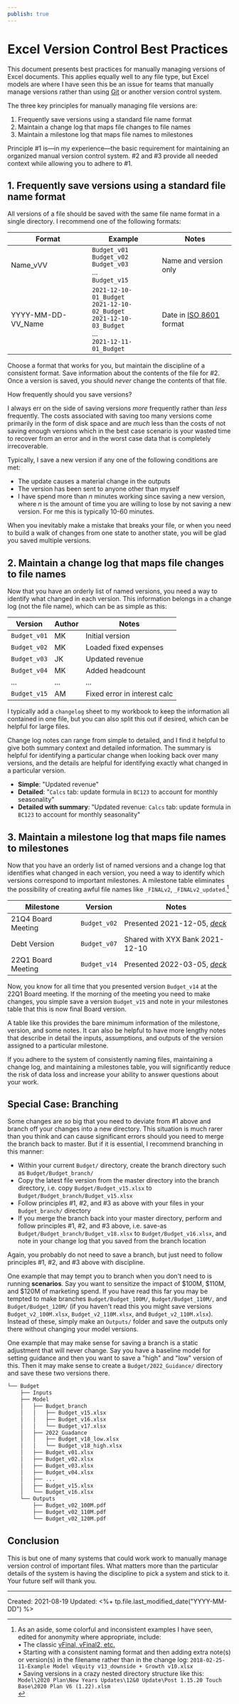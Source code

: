 ```yaml
---
publish: true
---
```


# Excel Version Control Best Practices

This document presents best practices for manually managing versions of Excel documents. This applies equally well to any file type, but Excel models are where I have seen this be an issue for teams that manually manage versions rather than using [Git](https://en.wikipedia.org/wiki/Git) or another version control system.

The three key principles for manually managing file versions are:
1. Frequently save versions using a standard file name format
2. Maintain a change log that maps file changes to file names
3. Maintain a milestone log that maps file names to milestones 
	
Principle #1 is—in my experience—the basic requirement for maintaining an organized manual version control system. #2 and #3 provide all needed context while allowing you to adhere to #1.


## 1. Frequently save versions using a standard file name format
All versions of a file should be saved with the same file name format in a single directory. I recommend one of the following formats:




| Format             | Example                                                                                              | Notes                                                             |
| ------------------ | ---------------------------------------------------------------------------------------------------- | ----------------------------------------------------------------- |
| Name_vVV           | `Budget_v01`<br>`Budget_v02`<br>`Budget_v03`<br>...<br>`Budget_v15`                                             | Name and version only                                             |
| YYYY-MM-DD-VV_Name | `2021-12-10-01_Budget`<br>`2021-12-10-02_Budget`<br>`2021-12-10-03_Budget`<br>...<br>`2021-12-11-01_Budget` | Date in [ISO 8601](https://en.wikipedia.org/wiki/ISO_8601) format |

Choose a format that works for you, but maintain the discipline of a consistent format. Save information about the contents of the file for #2. Once a version is saved, you should *never* change the contents of that file.

How frequently should you save versions? 

I always err on the side of saving versions *more* frequently rather than *less* frequently. The costs associated with saving too many versions come primarily in the form of disk space and are *much* less than the costs of not saving enough versions which in the best case scenario is your wasted time to recover from an error and in the worst case data that is completely irrecoverable.

Typically, I save a new version if any one of the following conditions are met:
- The update causes a material change in the outputs
- The version has been sent to anyone other than myself
- I have spend more than *n* minutes working since saving a new version, where *n* is the amount of time you are willing to lose by not saving a new version. For me this is typically 10-60 minutes.

When you inevitably make a mistake that breaks your file, or when you need to build a walk of changes from one state to another state, you will be glad you saved multiple versions.


## 2. Maintain a change log that maps file changes to file names
Now that you have an orderly list of named versions, you need a way to identify what changed in each version. This information belongs in a change log (not the file name), which can be as simple as this:

| Version      | Author | Notes                        |
| ------------ | ------ | ---------------------------- |
| `Budget_v01` | MK     | Initial version              |
| `Budget_v02` | MK     | Loaded fixed expenses        |
| `Budget_v03` | JK     | Updated revenue              |
| `Budget_v04` | MK     | Added headcount              |
| ...          | ...    | ...                          |
| `Budget_v15` | AM     | Fixed error in interest calc |

I typically add a `changelog` sheet to my workbook to keep the information all contained in one file, but you can also split this out if desired, which can be helpful for large files.

Change log notes can range from simple to detailed, and I find it helpful to give both summary context and detailed information. The summary is helpful for identifying a particular change when looking back over many versions, and the details are helpful for identifying exactly what changed in a particular version.
- **Simple**: "Updated revenue"
- **Detailed**: "`Calcs` tab: update formula in `BC123` to account for monthly seasonality"
- **Detailed with summary**: "Updated revenue: `Calcs` tab: update formula in `BC123` to account for monthly seasonality"


## 3. Maintain a milestone log that maps file names to milestones 
Now that you have an orderly list of named versions and a change log that identifies what changed in each version, you need a way to identify which versions correspond to important milestones. A milestone table eliminates the possibility of creating awful file names like `_FINALv2`, `_FINALv2_updated`.[^linkedin] 

[^linkedin]: As an aside, some colorful and inconsistent examples I have seen, edited for anonymity where appropriate, include: <br> • The classic [vFinal, vFinal2, etc.](https://www.linkedin.com/posts/mattbrattin_versioncontrol-analytics-excel-activity-6828746722647384064-qCAl) <br> • Starting with a consistent naming format and then adding extra note(s) or version(s) in the filename rather than in the change log: `2018-02-25-11-Example Model vEquity v13_downside + Growth v10.xlsx` <br> • Saving versions in a crazy nested directory structure like this: `Model\2020 Plan\New Years Updates\12&0 Update\Post 1.15.20 Touch Base\2020 Plan V6 (1.22).xlsm` <br> 

| Milestone          | Version      | Notes                            |
| ------------------ | ------------ | -------------------------------- |
| 21Q4 Board Meeting | `Budget_v02` | Presented 2021-12-05, *[deck]()* |
| Debt Version       | `Budget_v07` | Shared with XYX Bank 2021-12-10  |
| 22Q1 Board Meeting | `Budget_v14` | Presented 2022-03-05, *[deck]()* |

Now, you know for all time that you presented version `Budget_v14` at the 22Q1 Board meeting. If the morning of the meeting you need to make changes, you simple save a version `Budget_v15` and note in your milestones table that this is now final Board version. 

A table like this provides the bare minimum information of the milestone, version, and some notes. It can also be helpful to have more lengthy notes that describe in detail the inputs, assumptions, and outputs of the version assigned to a particular milestone.

If you adhere to the system of consistently naming files, maintaining a change log, and maintaining a milestones table, you will significantly reduce the risk of data loss and increase your ability to answer questions about your work.


	
## Special Case: Branching
Some changes are *so* big that you need to deviate from #1 above and branch off your changes into a new directory. This situation is much rarer than you think and can cause significant errors should you need to merge the branch back to master. But if it is essential, I recommend branching in this manner:
- Within your current `Budget/` directory, create the branch directory such as `Budget/Budget_branch/`
- Copy the latest file version from the master directory into the branch directory, i.e. copy `Budget/Budget_v15.xlsx` to `Budget/Budget_branch/Budget_v15.xlsx`
- Follow principles #1, #2, and #3 as above with your files in your `Budget_branch/` directory
- If you merge the branch back into your master directory, perform and follow principles #1, #2, and #3 above, i.e. save-as `Budget/Budget_branch/Budget_v18.xlsx` to `Budget/Budget_v16.xlsx`, and note in your change log that you saved from the branch location

Again, you probably do not need to save a branch, but just need to follow principles #1, #2, and #3 above with discipline. 

One example that may tempt you to branch when you don't need to is running **scenarios**. Say you want to sensitize the impact of $100M, $110M, and $120M of marketing spend. If you have read this far you may be tempted to make branches `Budget/Budget_100M/`, `Budget/Budget_110M/`, and `Budget/Budget_120M/` (if you haven't read this you might save versions `Budget_v2_100M.xlsx`, `Budget_v2_110M.xlsx`, and `Budget_v2_110M.xlsx`). Instead of these, simply make an `Outputs/` folder and save the outputs only there without changing your model versions.

One example that may make sense for saving a branch is a static adjustment that will never change. Say you have a baseline model for setting guidance and then you want to save a "high" and "low" version of this. Then it may make sense to create a `Budget/2022_Guidance/` directory and save these two versions there.

```bash
└── Budget
    ├── Inputs
    ├── Model
    │   ├── Budget_branch
    │   │   ├── Budget_v15.xlsx
    │   │   ├── Budget_v16.xlsx
    │   │   └── Budget_v17.xlsx
    │   ├── 2022_Guadance
    │   │   ├── Budget_v18_low.xlsx
    │   │   └── Budget_v18_high.xlsx
    │   ├── Budget_v01.xlsx
    │   ├── Budget_v02.xlsx
    │   ├── Budget_v03.xlsx
    │   ├── Budget_v04.xlsx
    │   ├── ...
    │   ├── Budget_v15.xlsx
    │   └── Budget_v16.xlsx
    └── Outputs
        ├── Budget_v02_100M.pdf
        ├── Budget_v02_110M.pdf
        └── Budget_v02_120M.pdf
```


## Conclusion
This is but one of many systems that could work work to manually manage version control of important files. What matters more than the particular details of the system is having the discipline to pick a system and stick to it. Your future self will thank you.


---
Created: 2021-08-19
Updated: <%+ tp.file.last_modified_date("YYYY-MM-DD") %>
